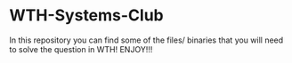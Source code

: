 # WTH-Systems-Club

In this repository you can find some of the files/ binaries that you will need to solve the question in WTH! ENJOY!!!
